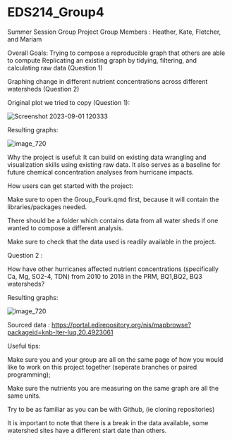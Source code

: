 # EDS214_Group4
Summer Session Group Project
Group Members : Heather, Kate, Fletcher, and Mariam 

Overall Goals:
Trying to compose a reproducible graph that others are able to compute
Replicating an existing graph by tidying, filtering, and calculating raw data (Question 1)



Graphing change in different nutrient concentrations across different watersheds (Question 2)

Original plot we tried to copy (Question 1):


![Screenshot 2023-09-01 120333](https://github.com/hmchilders/EDS214_Group4/assets/105567684/6e759ddb-9049-4b0f-be44-21795c4627cd)

Resulting graphs: 



![image_720](https://github.com/hmchilders/EDS214_Group4/assets/105567684/395b5878-2026-440c-9b28-f74e19cb284a)




Why the project is useful:
It can build on existing data wrangling and visualization skills using existing raw data. It also serves as a baseline for future chemical concentration analyses from hurricane impacts. 

How users can get started with the project:

Make sure to open the Group_Fourk.qmd first, because it will contain the libraries/packages needed.

There should be a folder which contains data from all water sheds if one wanted to compose a different analysis.

Make sure to check that the data used is readily available in the project. 

Question 2 :

How have other hurricanes affected nutrient concentrations (specifically Ca, Mg, SO2-4, TDN) from 2010 to 2018 in the PRM, BQ1,BQ2, BQ3 watersheds?

Resulting graphs:


![image_720](https://github.com/hmchilders/EDS214_Group4/assets/105567684/a7e4a488-1c5f-48f9-9528-2b414d798dd5)




Sourced data : https://portal.edirepository.org/nis/mapbrowse?packageid=knb-lter-luq.20.4923061

Useful tips:

Make sure you and your group are all on the same page of how you would like to work on this project together (seperate branches or paired programming);


Make sure the nutrients you are measuring on the same graph are all the same units. 


Try to be as familiar as you can be with Github, (ie cloning repositories)


It is important to note that there is a break in the data available, some watershed sites have a different start date than others. 
